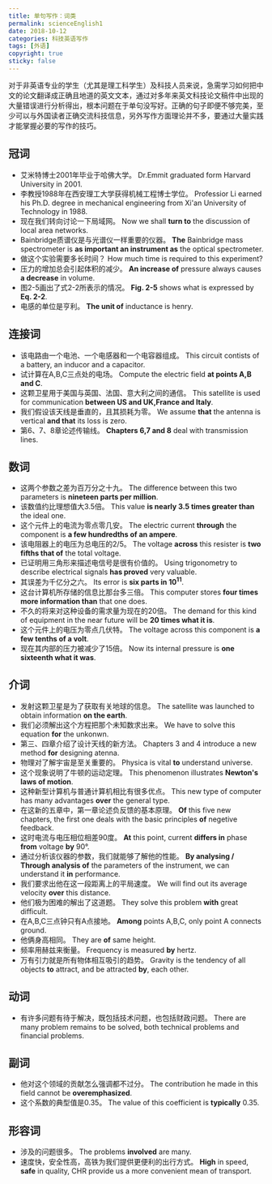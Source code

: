 ```yaml
---
title: 单句写作：词类
permalink: scienceEnglish1
date: 2018-10-12
categories: 科技英语写作
tags: [外语]
copyright: true
sticky: false
---
```


对于非英语专业的学生（尤其是理工科学生）及科技人员来说，急需学习如何把中文的论文翻译成正确且地道的英文文本，通过对多年来英文科技论文稿件中出现的大量错误进行分析得出，根本问题在于单句没写好。正确的句子即便不够完美，至少可以与外国读者正确交流科技信息，另外写作方面理论并不多，要通过大量实践才能掌握必要的写作的技巧。

<!--more-->


## 冠词

* 艾米特博士2001年毕业于哈佛大学。
Dr.Emmit graduated form Harvard University in 2001.
* 李教授1988年在西安理工大学获得机械工程博士学位。
Professior Li earned his Ph.D. degree in mechanical engineering from Xi'an University of Technology in 1988.
* 现在我们转向讨论一下局域网。
Now we shall **turn to** the discussion of local area networks.
* Bainbridge质谱仪是与光谱仪一样重要的仪器。
**The** Bainbridge mass spectrometer is **as important an instrument as** the optical spectrometer.
* 做这个实验需要多长时间？
How much time is required to this experiment?
* 压力的增加总会引起体积的减少。
**An increase of** pressure always causes **a decrease** in volume.
* 图2-5画出了式2-2所表示的情况。
**Fig. 2-5** shows what is expressed by **Eq. 2-2**.
* 电感的单位是亨利。
**The unit of** inductance is henry.

## 连接词

* 该电路由一个电池、一个电感器和一个电容器组成。
This circuit contists of a battery, an inducor and a capacitor.
* 试计算在A,B,C三点处的电场。
Compute the electric field **at points A,B and C**.
* 这颗卫星用于美国与英国、法国、意大利之间的通信。
This satellite is used for communication **between US and UK,France and Italy**.
* 我们假设该天线是垂直的，且其损耗为零。
We assume **that** the antenna is vertical **and that** its loss is zero.  
* 第6、7、8章论述传输线。
**Chapters 6,7 and 8** deal with transmission lines.

## 数词

* 这两个参数之差为百万分之十九。
The difference between this two parameters is **nineteen parts per million**.
* 该数值约比理想值大3.5倍。
This value **is nearly 3.5 times greater than** the ideal one.
* 这个元件上的电流为零点零几安。
The electric current **through** the component is **a few hundredths of an ampere**. 
* 该电阻器上的电压为总电压的2/5。
The voltage **across** this resister is **two fifths that of** the total voltage.
* 已证明用三角形来描述电信号是很有价值的。
Using trigonometry to describe electrical signals **has proved** very valuable.
* 其误差为千亿分之六。
Its error is **six parts in 10<sup>11</sup>**.
* 这台计算机所存储的信息比那台多三倍。
This computer stores **four times more information than** that one does.
* 不久的将来对这种设备的需求量为现在的20倍。
The demand for this kind of equipment in the near future will be **20 times what it is**.
* 这个元件上的电压为零点几伏特。
The voltage across this component is **a few tenths of a volt**. 
* 现在其内部的压力被减少了15倍。
Now its internal pressure is **one sixteenth what it was**.

## 介词

* 发射这颗卫星是为了获取有关地球的信息。
The satellite was launched to obtain information **on the earth**.
* 我们必须解出这个方程把那个未知数求出来。
We have to solve this equation **for** the unkonwn.
* 第三、四章介绍了设计天线的新方法。
Chapters 3 and 4 introduce a new method **for** designing atenna.
* 物理对了解宇宙是至关重要的。
Physica is vital **to** understand universe.
* 这个现象说明了牛顿的运动定理。
This phenomenon illustrates **Newton's laws of motion**.
* 这种新型计算机与普通计算机相比有很多优点。
This new type of computer has many advantages **over** the general type.
* 在这新的五章中，第一章论述负反馈的基本原理。
**Of** this five new chapters, the first one deals with the basic principles **of** negetive feedback.
* 这时电流与电压相位相差90度。
**At** this point, current **differs in** phase **from** voltage **by** 90°.
* 通过分析该仪器的参数，我们就能够了解他的性能。
**By analysing / Through analysis of** the parameters of the instrument, we can understand it **in** performance. 
* 我们要求出他在这一段距离上的平局速度。
We will find out its average velocity **over** this distance.
* 他们极为困难的解出了这道题。
They solve this problem **with** great difficult.
* 在A,B,C三点钟只有A点接地。
**Among** points A,B,C, only point A connects ground.
* 他俩身高相同。
They are **of** same height.
* 频率用赫兹来衡量。
Frequency is measured **by** hertz.
* 万有引力就是所有物体相互吸引的趋势。
Gravity is the tendency of all objects **to** attract, and be attracted **by**, each other.

## 动词

* 有许多问题有待于解决，既包括技术问题，也包括财政问题。
There are many problem remains to be solved, both technical problems and financial problems.

## 副词

* 他对这个领域的贡献怎么强调都不过分。
The contribution he made in this field cannot be **overemphasized**.
* 这个系数的典型值是0.35。
The value of this coefficient is **typically** 0.35.

## 形容词

* 涉及的问题很多。
The problems **involved** are many.
* 速度快，安全性高，高铁为我们提供更便利的出行方式。
**High** in speed, **safe** in quality, CHR provide us a more convenient mean of transport.